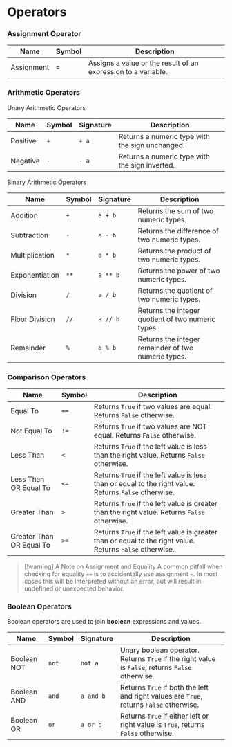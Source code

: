 # Operators

### Assignment Operator

| Name       | Symbol | Description                                                   |
| ---------- | ------ | ------------------------------------------------------------- |
| Assignment | `=`    | Assigns a value or the result of an expression to a variable. |
### Arithmetic Operators

Unary Arithmetic Operators

| Name     | Symbol | Signature | Description                                                                 |
| -------- | ------ | ----- | --------------------------------------------------------------------------- |
| Positive | `+`    | `+ a` | Returns a numeric type with the sign unchanged. |
| Negative | `-`    | `- a` | Returns a numeric type with the sign inverted.  |

Binary Arithmetic Operators

| Name           | Symbol | Signature | Description                                         |
| -------------- | ------ | --------- | --------------------------------------------------- |
| Addition       | `+`    | `a + b`   | Returns the sum of two numeric types.               |
| Subtraction    | `-`    | `a - b`   | Returns the difference of two numeric types.        |
| Multiplication | `*`    | `a * b`   | Returns the product of two numeric types.           |
| Exponentiation | `**`   | `a ** b`  | Returns the power of two numeric types.             |
| Division       | `/`    | `a / b`   | Returns the quotient of two numeric types.          |
| Floor Division | `//`   | `a // b`  | Returns the integer quotient of two numeric types.  |
| Remainder      | `%`    | `a % b`   | Returns the integer remainder of two numeric types. |
### Comparison Operators

| Name                     | Symbol | Description                                                                                              |
| ------------------------ | ------ | -------------------------------------------------------------------------------------------------------- |
| Equal To                 | `==`   | Returns `True` if two values are equal. Returns `False` otherwise.                                       |
| Not Equal To             | `!=`   | Returns `True` if two values are NOT equal. Returns `False` otherwise.                                   |
| Less Than                | `<`    | Returns `True` if the left value is less than the right value. Returns `False` otherwise.                |
| Less Than OR Equal To    | `<=`   | Returns `True` if the left value is less than or equal to the right value. Returns `False` otherwise.    |
| Greater Than             | `>`    | Returns `True` if the left value is greater than the right value. Returns `False` otherwise.             |
| Greater Than OR Equal To | `>=`   | Returns `True` if the left value is greater than or equal to the right value. Returns `False` otherwise. | 

> [!warning] A Note on Assignment and Equality
> A common pitfall when checking for equality `==` is to accidentally use assignment `=`. In most cases this will be interpreted without an error, but will result in undefined or unexpected behavior.

### Boolean Operators

Boolean operators are used to join **boolean** expressions and values.

| Name        | Symbol | Signature | Description                                                                                |
| ----------- | ------ | --------- | ------------------------------------------------------------------------------------------ |
| Boolean NOT | `not`  | `not a`   | Unary boolean operator. Returns `True` if the right value is `False`, returns `False` otherwise. |
| Boolean AND | `and`  | `a and b` | Returns `True` if both the left and right values are `True`, returns `False` otherwise.    |
| Boolean OR  | `or`   | `a or b`  | Returns `True` if either left or right value is `True`, returns `False` otherwise.       |
